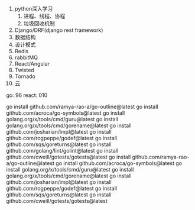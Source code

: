 1. python深入学习
   1. 进程、线程、协程
   2. 垃圾回收机制
2. Django/DRF(django rest framework)
3. 数据结构
4. 设计模式
5. Redis
6. rabbitMQ
7. React/Angular
8. Twisted
9. Tornado
10. 云


go:     96
react:  010

go install github.com/ramya-rao-a/go-outline@latest
go install github.com/acroca/go-symbols@latest
go install golang.org/x/tools/cmd/guru@latest
go install golang.org/x/tools/cmd/gorename@latest
go install github.com/josharian/impl@latest
go install github.com/rogpeppe/godef@latest
go install github.com/sqs/goreturns@latest
go install github.com/golang/lint/golint@latest
go install github.com/cweill/gotests/gotests@latest
go install github.com/ramya-rao-a/go-outline@latest
go install github.com/acroca/go-symbols@latest
go install golang.org/x/tools/cmd/guru@latest
go install golang.org/x/tools/cmd/gorename@latest
go install github.com/josharian/impl@latest
go install github.com/rogpeppe/godef@latest
go install github.com/sqs/goreturns@latest
go install github.com/cweill/gotests/gotests@latest